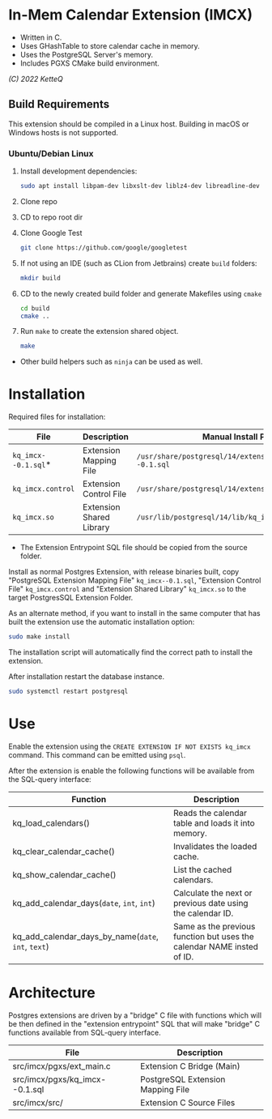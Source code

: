 # In-Mem Calendar Extension (IMCX)

- Written in C.
- Uses GHashTable to store calendar cache in memory.
- Uses the PostgreSQL Server's memory.
- Includes PGXS CMake build environment.

*(C) 2022 KetteQ*

## Build Requirements

This extension should be compiled in a Linux host. Building in macOS or Windows
hosts is not supported.

### Ubuntu/Debian Linux

1. Install development dependencies:

    ```bash
    sudo apt install libpam-dev libxslt-dev liblz4-dev libreadline-dev libkrb5-dev
    ```

2. Clone repo
3. CD to repo root dir
4. Clone Google Test

    ```bash
    git clone https://github.com/google/googletest 
    ```
5. If not using an IDE (such as CLion from Jetbrains) create `build` folders:

    ```bash
    mkdir build 
    ```
6. CD to the newly created build folder and generate Makefiles using `cmake`
    
    ```bash
    cd build
    cmake .. 
    ```
7. Run `make` to create the extension shared object.

    ```bash
    make 
    ```
   
* Other build helpers such as `ninja` can be used as well.

# Installation

Required files for installation:

| File                | Description              | Manual Install Path                                   |
|---------------------|--------------------------|-------------------------------------------------------|
| `kq_imcx--0.1.sql`* | Extension Mapping File   | `/usr/share/postgresql/14/extension/kq_imcx--0.1.sql` |
| `kq_imcx.control`   | Extension Control File   | `/usr/share/postgresql/14/extension/kq_imcx.control`  |
| `kq_imcx.so`        | Extension Shared Library | `/usr/lib/postgresql/14/lib/kq_imcx.so`               |

* The Extension Entrypoint SQL file should be copied from the source folder.

Install as normal Postgres Extension, with release binaries built, copy
"PostgreSQL Extension Mapping File" `kq_imcx--0.1.sql`, 
"Extension Control File" `kq_imcx.control` and "Extension Shared Library" 
`kq_imcx.so` to the target PostgresSQL Extension Folder.

As an alternate method, if you want to install in the same computer that
has built the extension use the automatic installation option:

```bash
sudo make install
```

The installation script will automatically find the correct path to install the
extension.

After installation restart the database instance.

```bash
sudo systemctl restart postgresql
```

# Use

Enable the extension using the `CREATE EXTENSION IF NOT EXISTS kq_imcx` command. This command can
be emitted using `psql`.

After the extension is enable the following functions will be available
from the SQL-query interface:

| Function                                            | Description                                                            |
|-----------------------------------------------------|------------------------------------------------------------------------|
| kq_load_calendars()                                 | Reads the calendar table and loads it into memory.                     |
| kq_clear_calendar_cache()                           | Invalidates the loaded cache.                                          |
| kq_show_calendar_cache()                            | List the cached calendars.                                             |   
| kq_add_calendar_days(`date`, `int`, `int`)          | Calculate the next or previous date using the calendar ID.             |
| kq_add_calendar_days_by_name(`date`, `int`, `text`) | Same as the previous function but uses the calendar NAME insted of ID. |


# Architecture

Postgres extensions are driven by a "bridge" C file with functions which
will be then defined in the "extension entrypoint" SQL that will make 
"bridge" C functions available from SQL-query interface.

| File                           | Description                       |
|--------------------------------|-----------------------------------|
| src/imcx/pgxs/ext_main.c       | Extension C Bridge (Main)         |
| src/imcx/pgxs/kq_imcx--0.1.sql | PostgreSQL Extension Mapping File |
| src/imcx/src/                  | Extension C Source Files          |

